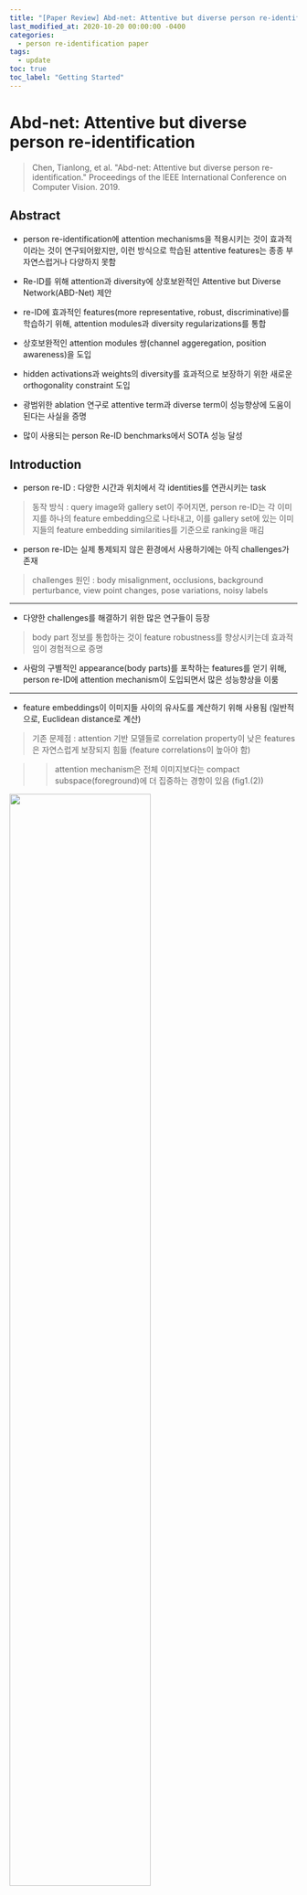 ```yaml
---
title: "[Paper Review] Abd-net: Attentive but diverse person re-identification"
last_modified_at: 2020-10-20 00:00:00 -0400
categories: 
  - person re-identification paper
tags:
  - update
toc: true
toc_label: "Getting Started"
---
```


# Abd-net: Attentive but diverse person re-identification
> Chen, Tianlong, et al. "Abd-net: Attentive but diverse person re-identification." Proceedings of the IEEE International Conference on Computer Vision. 2019.

## Abstract

* person re-identification에 attention mechanisms을 적용시키는 것이 효과적이라는 것이 연구되어왔지만, 이런 방식으로 학습된 attentive features는 종종 부자연스럽거나 다양하지 못함

* Re-ID를 위해 attention과 diversity에 상호보완적인 Attentive but Diverse Network(ABD-Net) 제안

* re-ID에 효과적인 features(more representative, robust, discriminative)를 학습하기 위해, attention modules과 diversity regularizations를 통합

* 상호보완적인 attention modules 쌍(channel aggeregation, position awareness)을 도입

* hidden activations과 weights의 diversity를 효과적으로 보장하기 위한 새로운 orthogonality constraint 도입

* 광범위한 ablation 연구로 attentive term과 diverse term이 성능향상에 도움이 된다는 사실을 증명

* 많이 사용되는 person Re-ID benchmarks에서 SOTA 성능 달성

## Introduction

* person re-ID : 다양한 시간과 위치에서 각 identities를 연관시키는 task

> 동작 방식 : query image와 gallery set이 주어지면, person re-ID는 각 이미지를 하나의 feature embedding으로 나타내고, 이를 gallery set에 있는 이미지들의 feature embedding similarities를 기준으로 
ranking을 매김

* person re-ID는 실제 통제되지 않은 환경에서 사용하기에는 아직 challenges가 존재

> challenges 원인 : body misalignment, occlusions, background perturbance, view point changes, pose variations, noisy labels

* * *

* 다양한 challenges를 해결하기 위한 많은 연구들이 등장

> body part 정보를 통합하는 것이 feature robustness를 향상시키는데 효과적임이 경험적으로 증명

* 사람의 구별적인 appearance(body parts)를 포착하는 features를 얻기 위해, person re-ID에 attention mechanism이 도입되면서 많은 성능향상을 이룸

* * *

* feature embeddings이 이미지들 사이의 유사도를 계산하기 위해 사용됨 (일반적으로, Euclidean distance로 계산)

> 기존 문제점 : attention 기반 모델들로 correlation property이 낮은 features은 자연스럽게 보장되지 힘듦 (feature correlations이 높아야 함)

> > attention mechanism은 전체 이미지보다는 compact subspace(foreground)에 더 집중하는 경항이 있음 (fig1.(2))

<img src="/assets/img/ABD-Net/fig1.PNG" width="70%" height="70%">

* * *

* person re-ID를 위한 feature embedding은 attentive하면서 동시에 diverse 해야 함

1) attentive feature : misalignment 바로잡기, background perturbance 제거, body appearances의 구별적인 local parts에 집중하는 것이 목표

2) diverse feature : correlation이 낮은 features를 잘 다루고, 더 잘 매칭하는 것이 목표

* Attentive but Diverse Network(ABD-Net) 제안

* * *

* Contributions

1) attention modules : Channel Attention Module(CAM), Position Attention Module(PAM) 

> CAM : channel 단위로 feature 정보를 융합시킴

> PAM : body의 spatial awareness와 part positions을 포착하기 위해 feature 정보 융합

> > 두가지 modules이 상호보완적으로 도움이 된다는 것을 발견함

2) spectral value difference orthogonality(SVDO) : 새로운 regularization term 도입

> 직접적으로 weight Gram matrix의 conditional 수를 제한시킴

> activations과 weights 모두에 적용되며, 학습된 feature correlations을 감소시키는데 효과적임 ??

3) 광범위한 실험을 통해 ABD-Net의 성능을 증명함

## Attentive but Diverse Network

<img src="/assets/img/ABD-Net/fig4.PNG" width="100%" height="100%">

* * *

## Attention : channel-wise and position-wise

* re-ID를 위한 attention의 목적은 사람과 관련이 없는 backgrounds를 제거하면서 사람과 관련된 features에 집중하는 것

* segmentation에서 아이디어를 얻어 2개의 상호보완적인 attention mechanisms을 통합시킴

### Channel attention module

<img src="/assets/img/ABD-Net/fig2.PNG" width="70%" height="70%">

* person re-ID에서 high-level channels은 그룹화 되어있고(몇몇 채널들이 비슷한 semantic contexts를 공유), 서로 더 연관이 있다고 가정함

* CAM은 의미론적으로 비슷한 채널들을 그룹화하고 융합시키기 위해 디자인됨

* input feature maps이 주어지면, 채널 affinity matrix를 계산

<img src="/assets/img/ABD-Net/eq1.PNG" width="70%" height="70%">

> x_ij : channel i가 channel j에 미치는 영향

* 최종 output feature map E

<img src="/assets/img/ABD-Net/eq2.PNG" width="70%" height="70%">

### Position attention module

<img src="/assets/img/ABD-Net/fig3.PNG" width="70%" height="70%">

* PAM은 의미론적으로 관련된 픽셀들을 spatial domatin에서 포착하고 융합시키기 위해 디자인됨

1) input feature maps A가 BN과 ReLU activation을 취하는 convolution layers로 들어가 feature maps B,C,D 생성

2) pixel affinity matrix S를 계산

3) CAM과 비슷하게 output feature map E를 생성함

* * *

### Diversity : orthogonality regularization

* orthogonality를 통해 diversity를 강화하기 위해, 새로운 orthogonality regularizer term 고안

> hidden features와 weights 모두에 적용됨 (both convolutional and fully-connected layers)

* Orthogonality regularizer on feature space(O.F.) : 직접적으로 매칭에 도움을 주는 feature correlations을 감소시킴

* Orthogonal regularizer on weight(O.W.) : filter diversity 촉진하고, 학습 capacity를 향상시킴

### Network architecture overview

* backbone network : ResNet-50 (다른 네트워크도 사용가능)

1) res_conv_2 block의 outputs에 CAM과 O.F.을 추가

2) res_conv_3의 input으로 regularized feature map이 사용됨

3) res_conv_4 block 이후, 네트워크는 global branch와 attentive branch로 나누어짐

> backbone network(ResNet-50)에서 모든 conv layers에 O.W. 적용

4) 2개의 branches의 outputs은 최종 feature embedding으로 concatenation 수행

* * *

* The attentive branch

1) res_conv_5 layer의 output이 reduction layer로 들어가고, O.F.이 적용되어 작은 feature map T 생성

2) feature map T가 CAM과 PAM에 동시에 들어감(with O.F.)

3) 두개의 attentive modules의 outputs과 feature map T의 concatenation 수행

4) global average pooling layer로 들어가서 k-dimension feature vector 생성

* * *

* The global branch

> res_conv_5 layer의 output이 global average pooling layer와 reduction layer를 통과하여 k-dimension feature vector 생성

> global context 정보 보존

* * *

* Loss function

<img src="/assets/img/ABD-Net/eq6.PNG" width="70%" height="70%">

> cross entropy loss, hard mining triplet loss, feature(O.F.)와 weights(O.W.)에 대한 orthogonal constraints penalty terms으로 구성










